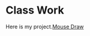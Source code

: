 #  Class Work

Here is my project.[Mouse Draw](https://oguchiike.github.io/Anyaele_Nnamdi_ART2210/classWork/project_draw(MouseFollow)/newProject.html)
